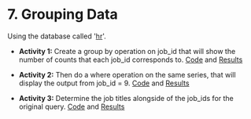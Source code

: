 # 7. Grouping Data
Using the database called '[hr](/Databases/hr.sql)'.

* **Activity 1:** Create a group by operation on job_id that will show the number of counts that each job_id corresponds to.
[Code](</Grouping Data/Grouping Data.sql>) and [Results](</Grouping Data/Grouping Data- Activity 1.pdf>)

* **Activity 2:** Then do a where operation on the same series, that will display the output from job_id = 9.
[Code](</Grouping Data/Grouping Data.sql>) and [Results](</Grouping Data/Grouping Data- Activity 2.pdf>)

* **Activity 3:** Determine the job titles alongside of the job_ids for the original query.
[Code](</Grouping Data/Grouping Data.sql>) and [Results](</Grouping Data/Grouping Data- Activity 3.pdf>)
